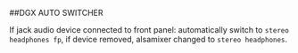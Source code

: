 ##DGX AUTO SWITCHER

If jack audio device connected to front panel: automatically switch to `stereo headphones fp`, if device removed, alsamixer changed to `stereo headphones`.
 

